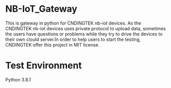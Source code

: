 # NB-IoT_Gateway
This is gateway in python for CNDINGTEK nb-iot devices. 
As the CNDINGTEK nb-iot devices uses private protocol to upload data, sometimes the users have questions or problems while they try to drive the devices to their own clould server.In order to help users to start the testing, CNDINGTEK offer this project in MIT license. 
# Test Environment
Python 3.8.1
 
